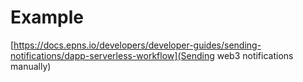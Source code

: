 # Example

[https://docs.epns.io/developers/developer-guides/sending-notifications/dapp-serverless-workflow](Sending web3 notifications manually)